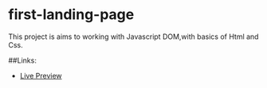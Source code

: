 # first-landing-page
This project is aims to working with Javascript DOM,with basics of Html and Css.

##Links:
+ [Live Preview](https://mohamedismail77.github.io/first-landing-page/)
